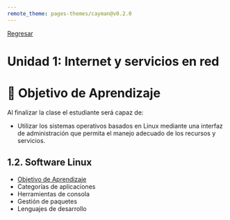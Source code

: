 ```yaml
---
remote_theme: pages-themes/cayman@v0.2.0
---
```

[Regresar](/Administracion-de-Sistemas-y-Servicios-en-Red/)

# Unidad 1: Internet y servicios en red

# 🎯 Objetivo de Aprendizaje
Al finalizar la clase el estudiante será capaz de:
- Utilizar los sistemas operativos basados en Linux mediante una interfaz de administración que permita el manejo adecuado de los recursos y servicios.

## 1.2. Software Linux
- [Objetivo de Aprendizaje](#objetivo_aprendizaje)
- Categorías de aplicaciones
- Herramientas de consola
- Gestión de paquetes
- Lenguajes de desarrollo

<a name="objetivo_aprendizaje"> </a>

